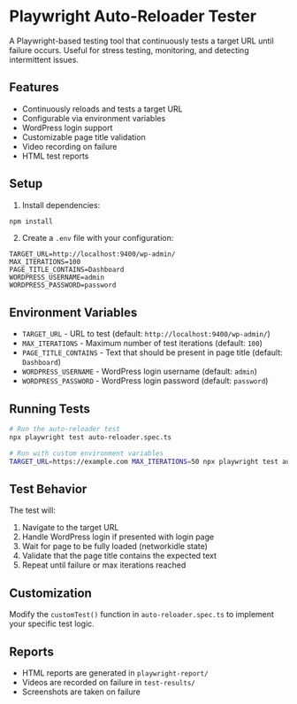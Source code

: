 # Playwright Auto-Reloader Tester

A Playwright-based testing tool that continuously tests a target URL until failure occurs. Useful for stress testing, monitoring, and detecting intermittent issues.

## Features

- Continuously reloads and tests a target URL
- Configurable via environment variables
- WordPress login support
- Customizable page title validation
- Video recording on failure
- HTML test reports

## Setup

1. Install dependencies:
```bash
npm install
```

2. Create a `.env` file with your configuration:
```env
TARGET_URL=http://localhost:9400/wp-admin/
MAX_ITERATIONS=100
PAGE_TITLE_CONTAINS=Dashboard
WORDPRESS_USERNAME=admin
WORDPRESS_PASSWORD=password
```

## Environment Variables

- `TARGET_URL` - URL to test (default: `http://localhost:9400/wp-admin/`)
- `MAX_ITERATIONS` - Maximum number of test iterations (default: `100`)
- `PAGE_TITLE_CONTAINS` - Text that should be present in page title (default: `Dashboard`)
- `WORDPRESS_USERNAME` - WordPress login username (default: `admin`)
- `WORDPRESS_PASSWORD` - WordPress login password (default: `password`)

## Running Tests

```bash
# Run the auto-reloader test
npx playwright test auto-reloader.spec.ts

# Run with custom environment variables
TARGET_URL=https://example.com MAX_ITERATIONS=50 npx playwright test auto-reloader.spec.ts
```

## Test Behavior

The test will:
1. Navigate to the target URL
2. Handle WordPress login if presented with login page
3. Wait for page to be fully loaded (networkidle state)
4. Validate that the page title contains the expected text
5. Repeat until failure or max iterations reached

## Customization

Modify the `customTest()` function in `auto-reloader.spec.ts` to implement your specific test logic.

## Reports

- HTML reports are generated in `playwright-report/`
- Videos are recorded on failure in `test-results/`
- Screenshots are taken on failure